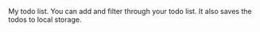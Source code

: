 My todo list.
You can add and filter through your todo list.
It also saves the todos to local storage.
